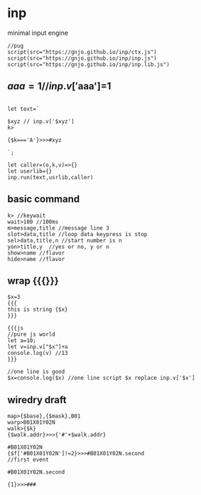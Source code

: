 # inp
minimal input engine
```
//pug
script(src="https://gnjo.github.io/inp/ctx.js")
script(src="https://gnjo.github.io/inp/inp.js")
script(src="https://gnjo.github.io/inp/inp.lib.js")
```

## $aaa=1 // inp.v['$aaa']=1
```

let text=`

$xyz // inp.v['$xyz']
k>

{$k==='A'}>>>#xyz

`;

let caller=(o,k,v)=>{}
let userlib={}
inp.run(text,usrlib,caller)
```
## basic command
```
k> //keywait
wait>100 //100ms
m>message,title //message line 3
slot>data,title //loop data keypress is stop
sel>data,title,n //start number is n
yon>title,y  //yes or no, y or n
show>name //flavor
hide>name //flavor
```
## wrap {{{}}}

```
$x=3
{{{
this is string {$x}
}}}

{{{js
//pure js world
let a=10;
let v=inp.v["$x"]+a
console.log(v) //13
}}}

//one line is good
$x=console.log($x) //one line script $x replace inp.v['$x']
```
## wiredry draft
```
map>{$base},{$mask},B01
warp>B01X01Y02N
walk>{$k}
{$walk.addr}>>>{'#'+$walk.addr}

#B01X01Y02N
{$f['#B01X01Y02N']!=2}>>>#B01X01Y02N.second
//first event

#B01X01Y02N.second

{1}>>>###

```








